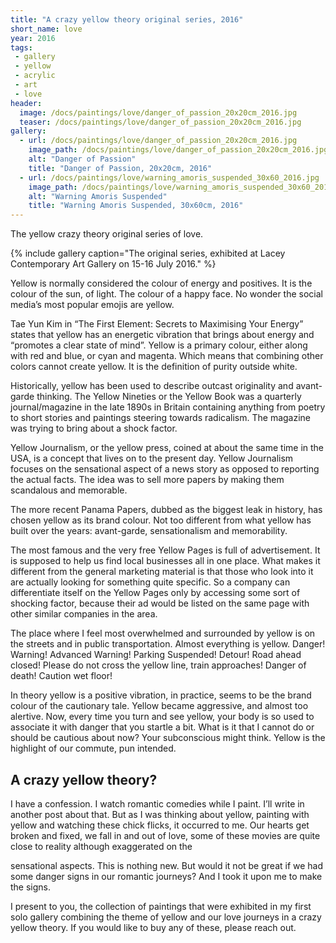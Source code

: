 ```yaml
---
title: "A crazy yellow theory original series, 2016"
short_name: love
year: 2016
tags:
 - gallery
 - yellow
 - acrylic
 - art
 - love
header:
  image: /docs/paintings/love/danger_of_passion_20x20cm_2016.jpg
  teaser: /docs/paintings/love/danger_of_passion_20x20cm_2016.jpg
gallery:
  - url: /docs/paintings/love/danger_of_passion_20x20cm_2016.jpg
    image_path: /docs/paintings/love/danger_of_passion_20x20cm_2016.jpg
    alt: "Danger of Passion"
    title: "Danger of Passion, 20x20cm, 2016"
  - url: /docs/paintings/love/warning_amoris_suspended_30x60_2016.jpg
    image_path: /docs/paintings/love/warning_amoris_suspended_30x60_2016.jpg
    alt: "Warning Amoris Suspended"
    title: "Warning Amoris Suspended, 30x60cm, 2016"
---
```


The yellow crazy theory original series of love. 

{% include gallery caption="The original series, exhibited at Lacey Contemporary Art Gallery on 15-16 July 2016." %}

Yellow is normally considered the colour of energy and positives. It is the colour of the sun, of light. The colour of a happy face. No wonder the social media’s most popular emojis are yellow.

Tae Yun Kim in “The First Element: Secrets to Maximising Your Energy” states that yellow has an energetic vibration that brings about energy and “promotes a clear state of mind”.
Yellow is a primary colour, either along with red and blue, or cyan and magenta. Which means that combining other colors cannot create yellow. It is the definition of purity outside white.

Historically, yellow has been used to describe outcast originality and avant-garde thinking. The Yellow Nineties or the Yellow Book was a quarterly journal/magazine in the late 1890s in Britain containing anything from poetry to short stories and paintings steering towards radicalism. The magazine was trying to bring about a shock factor.

Yellow Journalism, or the yellow press, coined at about the same time in the USA, is a concept that lives on to the present day. Yellow Journalism focuses on the sensational aspect of a news story as opposed to reporting the actual facts. The idea was to sell more papers by making them scandalous and memorable.

The more recent Panama Papers, dubbed as the biggest leak in history, has chosen yellow as its brand colour. Not too different from what yellow has built over the years: avant-garde, sensationalism and memorability.

The most famous and the very free Yellow Pages is full of advertisement. It is supposed to help us find local businesses all in one place. What makes it different from the general marketing material is that those who look into it are actually looking for something quite specific. So a company can differentiate itself on the Yellow Pages only by accessing some sort of shocking factor, because their ad would be listed on the same page with other similar companies in the area.

The place where I feel most overwhelmed and surrounded by yellow is on the streets and in public transportation. Almost everything is yellow. Danger! Warning! Advanced Warning! Parking Suspended! Detour! Road ahead closed! Please do not cross the yellow line, train approaches! Danger of death! Caution wet floor!

In theory yellow is a positive vibration, in practice, seems to be the brand colour of the cautionary tale. Yellow became aggressive, and almost too alertive. Now, every time you turn and see yellow, your body is so used to associate it with danger that you startle a bit. What is it that I cannot do or should be cautious about now? Your subconscious might think. Yellow is the highlight of our commute, pun intended.

## A crazy yellow theory?

I have a confession. I watch romantic comedies while I paint. I’ll write in another post about that. But as I was thinking about yellow, painting with yellow and watching these chick flicks, it occurred to me. Our hearts get broken and fixed, we fall in and out of love, some of these movies are quite close to reality although exaggerated on the

sensational aspects. This is nothing new. But would it not be great if we had some danger signs in our romantic journeys? And I took it upon me to make the signs.

I present to you, the collection of paintings that were exhibited in my first solo gallery combining the theme of yellow and our love journeys in a crazy yellow theory. If you would like to buy any of these, please reach out.
